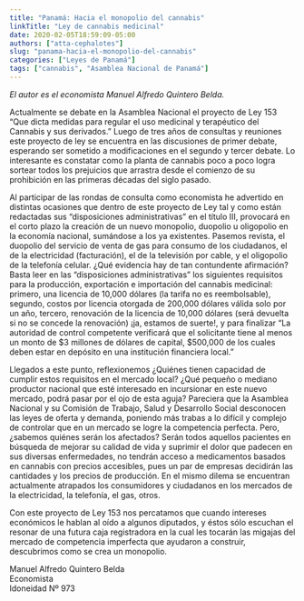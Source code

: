 ```yaml
---
title: "Panamá: Hacia el monopolio del cannabis"
linkTitle: "Ley de cannabis medicinal"
date: 2020-02-05T18:59:09-05:00
authors: ["atta-cephalotes"]
slug: "panama-hacia-el-monopolio-del-cannabis"
categories: ["Leyes de Panamá"]
tags: ["cannabis", "Asamblea Nacional de Panamá"]
---
```


_El autor es el economista Manuel Alfredo Quintero Belda._

Actualmente se debate en la Asamblea Nacional el proyecto de Ley 153
“Que dicta medidas para regular el uso medicinal y terapéutico del Cannabis y
sus derivados.” Luego de tres años de consultas y reuniones este proyecto de ley
se encuentra en las discusiones de primer debate, esperando ser sometido a
modificaciones en el segundo y tercer debate. Lo interesante es constatar como la
planta de cannabis poco a poco logra sortear todos los prejuicios que arrastra desde
el comienzo de su prohibición en las primeras décadas del siglo pasado.

Al participar de las rondas de consulta como economista he advertido en distintas
ocasiones que dentro de este proyecto de Ley tal y como están redactadas sus
“disposiciones administrativas” en el título III, provocará en el corto plazo la
creación de un nuevo monopolio, duopolio u oligopolio en la economía nacional,
sumándose a los ya existentes. Pasemos revista, el duopolio del servicio de venta de
gas para consumo de los ciudadanos, el de la electricidad (facturación), el de la
televisión por cable, y el oligopolio de la telefonía celular. ¿Qué evidencia hay de
tan contundente afirmación? Basta leer en las “disposiciones administrativas” los
siguientes requisitos para la producción, exportación e importación del cannabis
medicinal: primero, una licencia de 10,000 dólares (la tarifa no es reembolsable),
segundo, costos por licencia otorgada de 200,000 dólares válida solo por un año,
tercero, renovación de la licencia de 10,000 dólares (será devuelta si no se concede
la renovación) ¡ja, estamos de suerte!, y para finalizar “La autoridad de control
competente verificará que el solicitante tiene al menos un monto de \$3 millones de
dólares de capital, \$500,000 de los cuales deben estar en depósito en una institución
financiera local.”

Llegados a este punto, reflexionemos ¿Quiénes tienen capacidad de cumplir estos
requisitos en el mercado local? ¿Qué pequeño o mediano productor nacional que
esté interesado en incursionar en este nuevo mercado, podrá pasar por el ojo de esta
aguja? Pareciera que la Asamblea Nacional y su Comisión de Trabajo, Salud y Desarrollo
Social desconocen las leyes de oferta y demanda, poniendo más trabas a lo difícil y
complejo de controlar que en un mercado se logre la competencia perfecta. Pero,
¿sabemos quiénes serán los afectados? Serán todos aquellos pacientes en búsqueda de
mejorar su calidad de vida y suprimir el dolor que padecen en sus diversas enfermedades,
no tendrán acceso a medicamentos basados en cannabis con precios accesibles, pues un
par de empresas decidirán las cantidades y los precios de producción. En el mismo
dilema se encuentran actualmente atrapados los consumidores y ciudadanos en los
mercados de la electricidad, la telefonía, el gas, otros.

Con este proyecto de Ley 153 nos percatamos que cuando intereses económicos le hablan
al oído a algunos diputados, y éstos sólo escuchan el resonar de una futura caja
registradora en la cual les tocarán las migajas del mercado de competencia imperfecta
que ayudaron a construir, descubrimos como se crea un monopolio.

Manuel Alfredo Quintero Belda<br>
Economista<br>
Idoneidad Nº 973<br>
